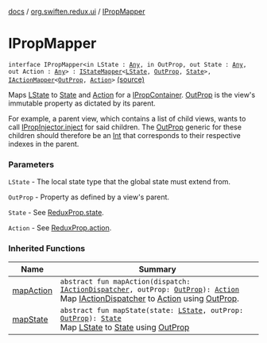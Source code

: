 [docs](../index.md) / [org.swiften.redux.ui](index.md) / [IPropMapper](./-i-prop-mapper.md)

# IPropMapper

`interface IPropMapper<in LState : `[`Any`](https://kotlinlang.org/api/latest/jvm/stdlib/kotlin/-any/index.html)`, in OutProp, out State : `[`Any`](https://kotlinlang.org/api/latest/jvm/stdlib/kotlin/-any/index.html)`, out Action : `[`Any`](https://kotlinlang.org/api/latest/jvm/stdlib/kotlin/-any/index.html)`> : `[`IStateMapper`](-i-state-mapper/index.md)`<`[`LState`](-i-prop-mapper.md#LState)`, `[`OutProp`](-i-prop-mapper.md#OutProp)`, `[`State`](-i-prop-mapper.md#State)`>, `[`IActionMapper`](-i-action-mapper/index.md)`<`[`OutProp`](-i-prop-mapper.md#OutProp)`, `[`Action`](-i-prop-mapper.md#Action)`>` [(source)](https://github.com/protoman92/KotlinRedux/tree/master/common/common-ui/src/main/kotlin/org/swiften/redux/ui/Injector.kt#L101)

Maps [LState](-i-prop-mapper.md#LState) to [State](-i-prop-mapper.md#State) and [Action](-i-prop-mapper.md#Action) for a [IPropContainer](-i-prop-container/index.md). [OutProp](-i-prop-mapper.md#OutProp) is the view's immutable
property as dictated by its parent.

For example, a parent view, which contains a list of child views, wants to call
[IPropInjector.inject](-i-prop-injector/inject.md) for said children. The [OutProp](-i-prop-mapper.md#OutProp) generic for these children should
therefore be an [Int](https://kotlinlang.org/api/latest/jvm/stdlib/kotlin/-int/index.html) that corresponds to their respective indexes in the parent.

### Parameters

`LState` - The local state type that the global state must extend from.

`OutProp` - Property as defined by a view's parent.

`State` - See [ReduxProp.state](-redux-prop/state.md).

`Action` - See [ReduxProp.action](-redux-prop/action.md).

### Inherited Functions

| Name | Summary |
|---|---|
| [mapAction](-i-action-mapper/map-action.md) | `abstract fun mapAction(dispatch: `[`IActionDispatcher`](../org.swiften.redux.core/-i-action-dispatcher.md)`, outProp: `[`OutProp`](-i-action-mapper/index.md#OutProp)`): `[`Action`](-i-action-mapper/index.md#Action)<br>Map [IActionDispatcher](../org.swiften.redux.core/-i-action-dispatcher.md) to [Action](-i-action-mapper/index.md#Action) using [OutProp](-i-action-mapper/index.md#OutProp). |
| [mapState](-i-state-mapper/map-state.md) | `abstract fun mapState(state: `[`LState`](-i-state-mapper/index.md#LState)`, outProp: `[`OutProp`](-i-state-mapper/index.md#OutProp)`): `[`State`](-i-state-mapper/index.md#State)<br>Map [LState](-i-state-mapper/index.md#LState) to [State](-i-state-mapper/index.md#State) using [OutProp](-i-state-mapper/index.md#OutProp) |
